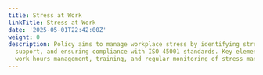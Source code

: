 ```yaml
---
title: Stress at Work
linkTitle: Stress at Work
date: '2025-05-01T22:42:00Z'
weight: 0
description: Policy aims to manage workplace stress by identifying stressors, providing
  support, and ensuring compliance with ISO 45001 standards. Key elements include
  work hours management, training, and regular monitoring of stress management initiatives.
---
```



<!-- Unsupported block type: unsupported -->
